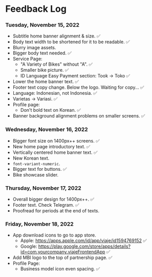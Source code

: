 # Feedback Log

### Tuesday, November 15, 2022

- Subtitle home banner alignment & size. ✅
- Body text width to be shortened for it to be readable. ✅
- Blurry image assets.
- Bigger body text needed. ✅
- Service Page:
  - "A Variety of Bikes" without "A". ✅
  - Smaller bike picture. ✅
  - ID Language Easy Payment section: Took → Toko ✅
- Lower the home banner text. ✅
- Footer text copy change. Below the logo. Waiting for copy... ✅
- Language: Indonesian, not Indonesia. ✅
- Varietas → Variasi. ✅
- Profile page:
  - Don't bold text on Korean. ✅
- Banner background alignment problems on smaller screens. ✅

### Wednesday, November 16, 2022

- Bigger font size on 1400px++ screens. ✅
- New home page introductory text. ✅
- Vertically centered home banner text. ✅
- New Korean text.
- `font-variant-numeric`.
- Bigger text for buttons. ✅
- Bike showcase slider.

### Thursday, November 17, 2022

- Overall bigger design for 1400px++. ✅
- Footer text. Check Telegram. ✅
- Proofread for periods at the end of texts.

### Friday, November 18, 2022

- App download icons to go to app store.
  - Apple: https://apps.apple.com/id/app/viaje/id1594769152 ✅
  - Google: https://play.google.com/store/apps/details?id=com.yourcompany.viajeFrontendApp ✅
- Add MBI logo to the top of partnership page. ✅
- Profile Page:
  - Business model icon even spacing. ✅
